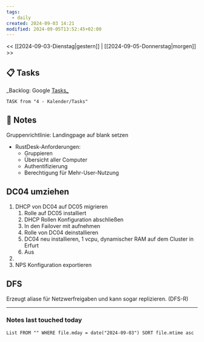 ```yaml
---
tags:
  - daily
created: 2024-09-03 14:21
modified: 2024-09-05T13:52:45+02:00
---
```

<< [[2024-09-03-Dienstag|gestern]]  | [[2024-09-05-Donnerstag|morgen]] >>
## 📋 Tasks
_Backlog: Google [Tasks_](https://calendar.google.com/calendar/u/0/r/tasks)

```dataview
TASK from "4 - Kalender/Tasks"
```
## 📝 Notes
Gruppenrichtlinie: Landingpage auf blank setzen

- RustDesk-Anforderungen:
	- Gruppieren
	- Übersicht aller Computer
	- Authentifizierung
	- Berechtigung für Mehr-User-Nutzung
## DC04 umziehen

1. DHCP von DC04 auf DC05 migrieren 
	1. Rolle auf DC05 installiert
	2. DHCP Rollen Konfiguration abschließen
	3. In den Failover mit aufnehmen
	4. Rolle von DC04 deinstallieren
	5. DC04 neu installieren, 1 vcpu, dynamischer RAM auf dem Cluster in Erfurt
	6. Aus
2. 
3. NPS Konfiguration exportieren
## DFS

Erzeugt aliase für Netzwerfreigaben und kann sogar replizieren. (DFS-R) 


---
### Notes last touched today
```dataview
List FROM "" WHERE file.mday = date("2024-09-03") SORT file.mtime asc
```